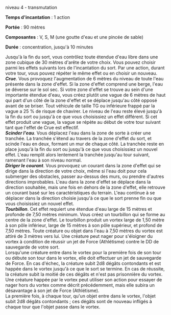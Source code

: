 niveau 4 - transmutation

**Temps d'incantation** : 1 action

**Portée** : 90 mètres

**Composantes** : V, S, M (une goutte d'eau et une pincée de sable)

**Durée** : concentration, jusqu'à 10 minutes

Jusqu'à la fin du sort, vous contrôlez toute étendue d'eau libre dans une zone cubique de 30 mètres d'arête de votre choix. Vous pouvez choisir parmi les effets suivants lors de l'incantation du sort. Par une action, durant votre tour, vous pouvez répéter le même effet ou en choisir un nouveau.  
**_Crue_**. Vous provoquez l'augmentation de 6 mètres du niveau de toute l'eau présente dans la zone d'effet. Si la zone d'effet comprend une berge, l'eau se déverse sur le sol sec. Si votre zone d'effet se trouve au sein d'une importante étendue d'eau, vous créez plutôt une vague de 6 mètres de haut qui part d'un côté de la zone d'effet et se déplace jusqu'au côté opposé avant de se briser. Tout véhicule de taille TG ou inférieure frappé par la vague a 25 % de risque de chavirer. Le niveau de l'eau reste élevé jusqu'à la fin du sort ou jusqu'à ce que vous choisissiez un effet différent. Si cet effet produit une vague, la vague se répète au début de votre tour suivant tant que l'effet de Crue est effectif.  
**_Scinder l'eau_**. Vous déplacez l'eau dans la zone de sorte à créer une tranchée. La tranchée s'étend au travers de la zone d'effet du sort, et scinde l'eau en deux, formant un mur de chaque côté. La tranchée reste en place jusqu'à la fin du sort ou jusqu'à ce que vous choisissiez un nouvel effet. L'eau remplit alors lentement la tranchée jusqu'au tour suivant, ramenant l'eau à son niveau normal.  
**_Diriger le courant_**. Vous provoquez un courant dans la zone d'effet qui se dirige dans la direction de votre choix, même si l'eau doit pour cela submerger des obstacles, passer au-dessus des murs, ou prendre d'autres directions improbables. L'eau dans la zone d'effet se déplace dans la direction souhaitée, mais une fois en dehors de la zone d'effet, elle retrouve un courant basé sur les caractéristiques du terrain. L'eau continue à se déplacer dans la direction choisie jusqu'à ce que le sort prenne fin ou que vous choisissiez un nouvel effet.  
**_Tourbillon_**. Cet effet requiert une étendue d'eau large de 15 mètres et profonde de 7,50 mètres minimum. Vous créez un tourbillon qui se forme au centre de la zone d'effet. Le tourbillon produit un vortex large de 1,50 mètre à son pôle inférieur, large de 15 mètres à son pôle supérieur, et profond de 7,50 mètres. Toute créature ou objet dans l'eau à 7,50 mètres du vortex est attiré de 3 mètres vers lui. Une créature peut nager pour s'éloigner du vortex à condition de réussir un jet de Force (Athlétisme) contre le DD de sauvegarde de votre sort.  
Lorsqu'une créature entre dans le vortex pour la première fois de son tour ou débute son tour dans le vortex, elle doit effectuer un jet de sauvegarde de Force. En cas d'échec, la créature subit 2d8 dégâts contondants et est happée dans le vortex jusqu'à ce que le sort se termine. En cas de réussite, la créature subit la moitié de ces dégâts et n'est pas prisonnière du vortex. Une créature happée par le vortex peut utiliser son action pour essayer de nager hors du vortex comme décrit précédemment, mais elle subira un désavantage à son jet de Force (Athlétisme).  
La première fois, à chaque tour, qu'un objet entre dans le vortex, l'objet subit 2d8 dégâts contondants ; ces dégâts sont de nouveau infligés à chaque tour que l'objet passe dans le vortex.